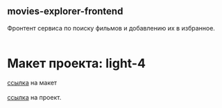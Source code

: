 ## movies-explorer-frontend  

Фронтент сервиса по поиску фильмов и добавлению их в избранное.<br>
<br>
# Макет проекта: light-4
[ссылка](https://www.figma.com/file/6FMWkB94wE7KTkcCgUXtnC/Дипломный-проект?type=design&node-id=1-2798&mode=design&t=v5EIy0ZNYYTjitzY-0) на макет<br>
<br>
[ссылка](https://github.com/Ragna-A4/movies-explorer-frontend) на проект.<br> 
<br>
